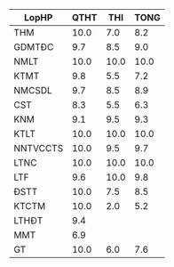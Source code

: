 |LopHP   |QTHT|THI |TONG|
|--------|----|----|----|
|THM     |10.0|7.0 |8.2 |
|GDMTĐC  |9.7 |8.5 |9.0 |
|NMLT    |10.0|10.0|10.0|
|KTMT    |9.8 |5.5 |7.2 |
|NMCSDL  |9.7 |8.5 |8.9 |
|CST     |8.3 |5.5 |6.3 |
|KNM     |9.1 |9.5 |9.3 |
|KTLT    |10.0|10.0|10.0|
|NNTVCCTS|10.0|9.5 |9.7 |
|LTNC    |10.0|10.0|10.0|
|LTF     |9.6 |10.0|9.8 |
|ĐSTT    |10.0|7.5 |8.5 |
|KTCTM   |10.0|2.0 |5.2 |
|LTHĐT   |9.4 |    |    |
|MMT     |6.9 |    |    |
|GT      |10.0|6.0 |7.6 |
